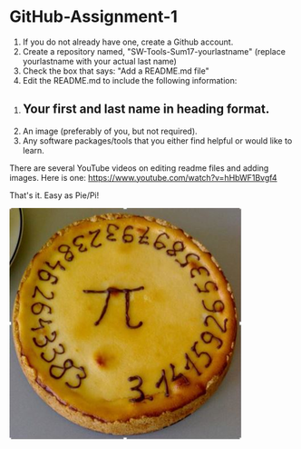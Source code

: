# GitHub-Assignment-1

1.  If you do not already have one, create a Github account.
2.  Create a repository named, "SW-Tools-Sum17-yourlastname" (replace yourlastname with your actual last name)
3.  Check the box that says: "Add a README.md file"
4.  Edit the README.md to include the following information:

   1)  ## Your first and last name in heading format.
   2)  An image (preferably of you, but not required).  
   3)  Any software packages/tools that you either find helpful or would like to learn.
    
There are several YouTube videos on editing readme files and adding images.  Here is one:  https://www.youtube.com/watch?v=hHbWF1Bvgf4 

That's it.  Easy as Pie/Pi!

![](Pi.JPG)
